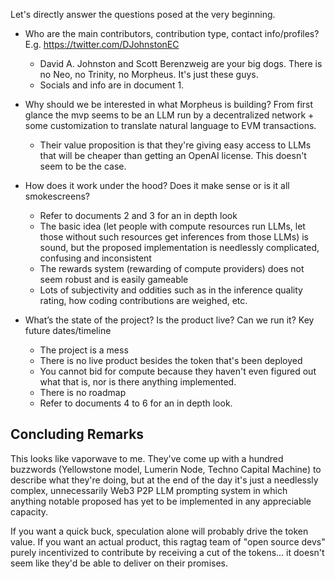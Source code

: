 Let's directly answer the questions posed at the very beginning.

- Who are the main contributors, contribution type, contact info/profiles? E.g. https://twitter.com/DJohnstonEC
	- David A. Johnston and Scott Berenzweig are your big dogs. There is no Neo, no Trinity, no Morpheus. It's just these guys.
	- Socials and info are in document 1.

- Why should we be interested in what Morpheus is building? From first glance the mvp seems to be an LLM run by a decentralized network + some customization to translate natural language to EVM transactions.
	- Their value proposition is that they're giving easy access to LLMs that will be cheaper than getting an OpenAI license. This doesn't seem to be the case.

- How does it work under the hood? Does it make sense or is it all smokescreens?
	- Refer to documents 2 and 3 for an in depth look
	- The basic idea (let people with compute resources run LLMs, let those without such resources get inferences from those LLMs) is sound, but the proposed implementation is needlessly complicated, confusing and inconsistent
	- The rewards system (rewarding of compute providers) does not seem robust and is easily gameable
	- Lots of subjectivity and oddities such as in the inference quality rating, how coding contributions are weighed, etc.

- What’s the state of the project? Is the product live? Can we run it? Key future dates/timeline
	- The project is a mess
	- There is no live product besides the token that's been deployed
	- You cannot bid for compute because they haven't even figured out what that is, nor is there anything implemented. 
	- There is no roadmap
	- Refer to documents 4 to 6 for an in depth look.


## __Concluding Remarks__

This looks like vaporwave to me. They've come up with a hundred buzzwords (Yellowstone model, Lumerin Node, Techno Capital Machine) to describe what they're doing, but at the end of the day it's just a needlessly complex, unnecessarily Web3 P2P LLM prompting system in which anything notable proposed has yet to be implemented in any appreciable capacity.

If you want a quick buck, speculation alone will probably drive the token value. If you want an actual product, this ragtag team of "open source devs" purely incentivized to contribute by receiving a cut of the tokens... it doesn't seem like they'd be able to deliver on their promises.
